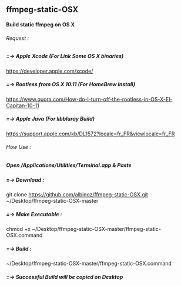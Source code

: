 ## ffmpeg-static-OSX
#### Build static ffmpeg on OS X

###### Request :

##### =-> Apple Xcode (For Link Some OS X binaries)
https://developer.apple.com/xcode/

##### =-> Rootless from OS X 10.11 (For HomeBrew Install)
https://www.quora.com/How-do-I-turn-off-the-rootless-in-OS-X-El-Capitan-10-11

##### =-> Apple Java (For libbluray Build)
https://support.apple.com/kb/DL1572?locale=fr_FR&viewlocale=fr_FR

###### How Use :
##### Open /Applications/Utilities/Terminal.app & Paste

##### =-> Download :
git clone https://github.com/albinoz/ffmpeg-static-OSX.git ~/Desktop/ffmpeg-static-OSX-master

##### =-> Make Executable :
chmod +x ~/Desktop/ffmpeg-static-OSX-master/ffmpeg-static-OSX.command

##### =-> Build :
~/Desktop/ffmpeg-static-OSX-master/ffmpeg-static-OSX.command

##### =-> Successful Build will be copied on Desktop
